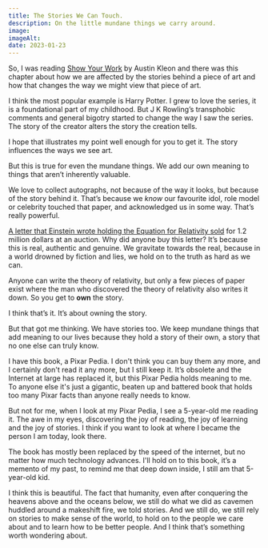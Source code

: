 ```yaml
---
title: The Stories We Can Touch.
description: On the little mundane things we carry around.
image: 
imageAlt: 
date: 2023-01-23
---
```

So, I was reading [Show Your Work](https://www.goodreads.com/book/show/18290401-show-your-work?ac=1&from_search=true&qid=r0pcutnj4s&rank=1) by Austin Kleon and there was this chapter about how we are affected by the stories behind a piece of art and how that changes the way we might view that piece of art.

I think the most popular example is Harry Potter. I grew to love the series, it is a foundational part of my childhood. But J K Rowling’s transphobic comments and general bigotry started to change the way I saw the series. The story of the creator alters the story the creation tells.

I hope that illustrates my point well enough for you to get it. The story influences the ways we see art.

But this is true for even the mundane things. We add our own meaning to things that aren’t inherently valuable.

We love to collect autographs, not because of the way it looks, but because of the story behind it. That’s because we _know_ our favourite idol, role model or celebrity touched that paper, and acknowledged us in some way. That’s really powerful.

[A letter that Einstein wrote holding the Equation for Relativity sold](https://www.nbcnews.com/news/world/handwritten-letter-albert-einstein-famous-e-mc2-equation-gets-1-n1268236) for 1.2 million dollars at an auction. Why did anyone buy this letter? It’s because this is real, authentic and genuine. We gravitate towards the real, because in a world drowned by fiction and lies, we hold on to the truth as hard as we can.

Anyone can write the theory of relativity, but only a few pieces of paper exist where the man who discovered the theory of relativity also writes it down. So you get to **own** the story.

I think that’s it. It’s about owning the story.

But that got me thinking. We have stories too. We keep mundane things that add meaning to our lives because they hold a story of their own, a story that no one else can truly know.

I have this book, a Pixar Pedia. I don't think you can buy them any more, and I certainly don't read it any more, but I still keep it. It’s obsolete and the Internet at large has replaced it, but this Pixar Pedia holds meaning to me. To anyone else it's just a gigantic, beaten up and battered book that holds too many Pixar facts than anyone really needs to know.

But not for me, when I look at my Pixar Pedia, I see a 5-year-old me reading it. The awe in my eyes, discovering the joy of reading, the joy of learning and the joy of stories. I think if you want to look at where I became the person I am today, look there.

The book has mostly been replaced by the speed of the internet, but no matter how much technology advances. I'll hold on to this book, it’s a memento of my past, to remind me that deep down inside, I still am that 5-year-old kid.

I think this is beautiful. The fact that humanity, even after conquering the heavens above and the oceans below, we still do what we did as cavemen huddled around a makeshift fire, we told stories. And we still do, we still rely on stories to make sense of the world, to hold on to the people we care about and to learn how to be better people. And I think that’s something worth wondering about.